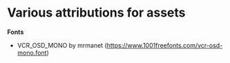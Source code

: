# Various attributions for assets

**Fonts**

- VCR_OSD_MONO by mrmanet (https://www.1001freefonts.com/vcr-osd-mono.font)
